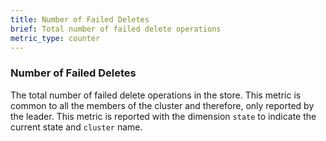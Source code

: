 ```yaml
---
title: Number of Failed Deletes
brief: Total number of failed delete operations
metric_type: counter
---
```

### Number of Failed Deletes
The total number of failed delete operations in the store. This metric is common to all the members of the cluster and therefore, only reported by the leader. This metric is reported with the dimension `state` to indicate the current state and `cluster` name.
